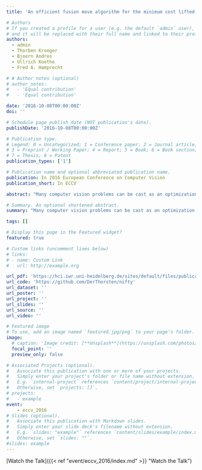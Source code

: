 ```yaml
---
title: 'An efficient fusion move algorithm for the minimum cost lifted multicut problem'

# Authors
# If you created a profile for a user (e.g. the default `admin` user), write the username (folder name) here
# and it will be replaced with their full name and linked to their profile.
authors:
  - admin
  - Thorben Kroeger
  - Bjoern Andres
  - Ullrich Koethe
  - Fred A. Hamprecht

# # Author notes (optional)
# author_notes:
#   - 'Equal contribution'
#   - 'Equal contribution'

date: '2016-10-08T00:00:00Z'
doi: ''

# Schedule page publish date (NOT publication's date).
publishDate: '2016-10-08T00:00:00Z'

# Publication type.
# Legend: 0 = Uncategorized; 1 = Conference paper; 2 = Journal article;
# 3 = Preprint / Working Paper; 4 = Report; 5 = Book; 6 = Book section;
# 7 = Thesis; 8 = Patent
publication_types: ['1']

# Publication name and optional abbreviated publication name.
publication: In 2016 European Conference on Computer Vision
publication_short: In ECCV

abstract: "Many computer vision problems can be cast as an optimization problem whose feasible solutions are decompositions of a graph. The minimum cost lifted multicut problem is such an optimization problem. Its objective function can penalize or reward all decompositions for which any given pair of nodes are in distinct components. While this property has many potential applications, such applications are hampered by the fact that the problem is NP-hard. We propose a fusion move algorithm for computing feasible solutions, better and more efficiently than existing algorithms. We demonstrate this and applications to image segmentation, obtaining a new state of the art for a problem in biological image analysis."

# Summary. An optional shortened abstract.
summary: "Many computer vision problems can be cast as an optimization problem whose feasible solutions are decompositions of a graph. The minimum cost lifted multicut problem is such an optimization problem. Its objective function can penalize or reward all decompositions for which any given pair of nodes are in distinct components. While this property has many potential applications, such applications are hampered by the fact that the problem is NP-hard. We propose a fusion move algorithm for computing feasible solutions, better and more efficiently than existing algorithms. We demonstrate this and applications to image segmentation, obtaining a new state of the art for a problem in biological image analysis."

tags: []

# Display this page in the Featured widget?
featured: true

# Custom links (uncomment lines below)
# links:
# - name: Custom Link
#   url: http://example.org

url_pdf: 'https://hci.iwr.uni-heidelberg.de/sites/default/files/publications/files/1939997197/beier_16_efficient.pdf'
url_code: 'https://github.com/DerThorsten/nifty'
url_dataset: ''
url_poster: ''
url_project: ''
url_slides: ''
url_source: ''
url_video: ''

# Featured image
# To use, add an image named `featured.jpg/png` to your page's folder.
image:
  # caption: 'Image credit: [**Unsplash**](https://unsplash.com/photos/pLCdAaMFLTE)'
  focal_point: ''
  preview_only: false

# Associated Projects (optional).
#   Associate this publication with one or more of your projects.
#   Simply enter your project's folder or file name without extension.
#   E.g. `internal-project` references `content/project/internal-project/index.md`.
#   Otherwise, set `projects: []`.
# projects:
#   - example
event:
    - eccv_2016
# Slides (optional).
#   Associate this publication with Markdown slides.
#   Simply enter your slide deck's filename without extension.
#   E.g. `slides: "example"` references `content/slides/example/index.md`.
#   Otherwise, set `slides: ""`.
#slides: example
---
```


[Watch the Talk]({{< ref "event/eccv_2016/index.md" >}} "Watch the Talk")




<!-- {{% callout note %}}
Click the _Cite_ button above to demo the feature to enable visitors to import publication metadata into their reference management software.
{{% /callout %}}

{{% callout note %}}
Create your slides in Markdown - click the _Slides_ button to check out the example.
{{% /callout %}}

Supplementary notes can be added here, including [code, math, and images](https://wowchemy.com/docs/writing-markdown-latex/).
 -->